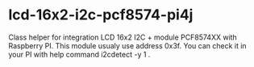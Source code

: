 # lcd-16x2-i2c-pcf8574-pi4j
Class helper for integration LCD 16x2 I2C + module PCF8574XX with Raspberry PI. This module usualy use address 0x3f. You can check it in your PI with help command i2cdetect -y 1 .
